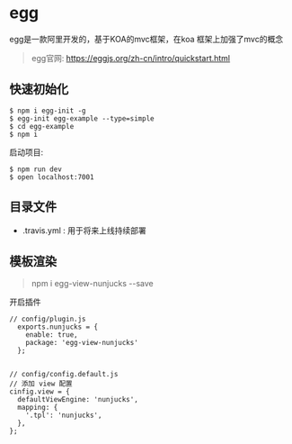 # egg
egg是一款阿里开发的，基于KOA的mvc框架，在koa 框架上加强了mvc的概念
> egg官网: https://eggjs.org/zh-cn/intro/quickstart.html

## 快速初始化
```
$ npm i egg-init -g
$ egg-init egg-example --type=simple
$ cd egg-example
$ npm i
```

启动项目:
```
$ npm run dev
$ open localhost:7001
```


## 目录文件

* .travis.yml : 用于将来上线持续部署



## 模板渲染
>  npm i egg-view-nunjucks --save


开启插件
```
// config/plugin.js
  exports.nunjucks = {
    enable: true,
    package: 'egg-view-nunjucks'
  };


// config/config.default.js
// 添加 view 配置
cinfig.view = {
  defaultViewEngine: 'nunjucks',
  mapping: {
    '.tpl': 'nunjucks',
  },
};

```